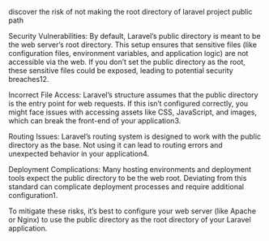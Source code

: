 discover the risk of not making the root directory of laravel project public path

Security Vulnerabilities: By default, Laravel’s public directory is meant to be the web server’s root directory. This setup ensures that sensitive files (like configuration files, environment variables, and application logic) are not accessible via the web. If you don’t set the public directory as the root, these sensitive files could be exposed, leading to potential security breaches12.

Incorrect File Access: Laravel’s structure assumes that the public directory is the entry point for web requests. If this isn’t configured correctly, you might face issues with accessing assets like CSS, JavaScript, and images, which can break the front-end of your application3.

Routing Issues: Laravel’s routing system is designed to work with the public directory as the base. Not using it can lead to routing errors and unexpected behavior in your application4.

Deployment Complications: Many hosting environments and deployment tools expect the public directory to be the web root. Deviating from this standard can complicate deployment processes and require additional configuration1.

To mitigate these risks, it’s best to configure your web server (like Apache or Nginx) to use the public directory as the root directory of your Laravel application.